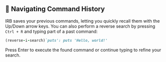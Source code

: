## 🔄 Navigating Command History

IRB saves your previous commands, letting you quickly recall them with the Up/Down arrow keys. You can also perform a reverse search by pressing `Ctrl + R` and typing part of a past command:

```ruby
(reverse-i-search)`puts': puts 'Hello, world!'
```

Press Enter to execute the found command or continue typing to refine your search.